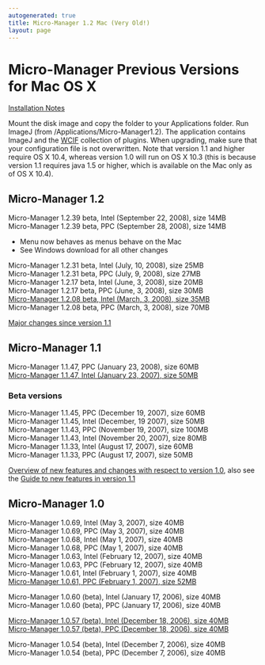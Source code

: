 ```yaml
---
autogenerated: true
title: Micro-Manager 1.2 Mac (Very Old!)
layout: page
---
```


# <span class="sbig">Micro-Manager Previous Versions for Mac OS X </span>

[Installation
Notes](https://valelab.ucsf.edu/~nico/MMweb/downloads.php?object=main)  
  
Mount the disk image and copy the folder to your Applications folder.
Run ImageJ (from /Applications/Micro-Manager1.2). The application
contains ImageJ and the
[WCIF](http://www.uhnresearch.ca/facilities/wcif/imagej/) collection of
plugins. When upgrading, make sure that your configuration file is not
overwritten. Note that version 1.1 and higher require OS X 10.4, whereas
version 1.0 will run on OS X 10.3 (this is because version 1.1 requires
java 1.5 or higher, which is available on the Mac only as of OS X
10.4).  
  

## Micro-Manager 1.2

<span>Micro-Manager 1.2.39 beta, Intel (September 22, 2008), size
14MB</span>  
<span>Micro-Manager 1.2.39 beta, PPC (September 28, 2008), size
14MB</span>  

  - Menu now behaves as menus behave on the Mac
  - See Windows download for all other changes

<span>Micro-Manager 1.2.31 beta, Intel (July, 10, 2008), size
25MB</span>  
<span>Micro-Manager 1.2.31 beta, PPC (July, 9, 2008), size 27MB</span>  
<span>Micro-Manager 1.2.17 beta, Intel (June, 3, 2008), size
20MB</span>  
<span>Micro-Manager 1.2.17 beta, PPC (June, 3, 2008), size 30MB</span>  
[<span>Micro-Manager 1.2.08 beta, Intel (March, 3, 2008), size
35MB</span>](http://valelab.ucsf.edu/~MM/builds/1.2/Micro-Manager_Mac\(Intel\)_1.2.08.dmg)  
<span>Micro-Manager 1.2.08 beta, PPC (March, 3, 2008), size
70MB</span>  
  
[<span> Major changes since version 1.1
</span>](https://valelab.ucsf.edu/~nico/MMweb/documentation.php?object=NewFeature1_2)

## Micro-Manager 1.1

<span>Micro-Manager 1.1.47, PPC (January 23, 2008), size 60MB</span>  
[<span>Micro-Manager 1.1.47, Intel (January 23, 2007), size
50MB</span>](http://valelab.ucsf.edu/~MM/builds/1.1/Micro-Manager_Mac\(Intel\)_1.1.47.dmg)  

### Beta versions

<span>Micro-Manager 1.1.45, PPC (December 19, 2007), size 60MB</span>  
<span>Micro-Manager 1.1.45, Intel (December, 19 2007), size
50MB</span>  
<span>Micro-Manager 1.1.43, PPC (November 19, 2007), size 100MB</span>  
<span>Micro-Manager 1.1.43, Intel (November 20, 2007), size
80MB</span>  
<span>Micro-Manager 1.1.33, Intel (August 17, 2007), size 60MB</span>  
<span>Micro-Manager 1.1.33, PPC (August 17, 2007), size 50MB</span>  
  
[Overview of new features and changes with respect to
version 1.0](https://valelab.ucsf.edu/~nico/MMweb/documentation.php?object=NewFeature),
also see the [Guide to new features in
version 1.1](https://valelab.ucsf.edu/~nico/MMweb/documentation.php?object=NewGuide)  

## Micro-Manager 1.0

<span>Micro-Manager 1.0.69, Intel (May 3, 2007), size 40MB</span>  
<span>Micro-Manager 1.0.69, PPC (May 3, 2007), size 40MB</span>  
<span>Micro-Manager 1.0.68, Intel (May 1, 2007), size 40MB</span>  
<span>Micro-Manager 1.0.68, PPC (May 1, 2007), size 40MB</span>  
<span>Micro-Manager 1.0.63, Intel (February 12, 2007), size
40MB</span>  
<span>Micro-Manager 1.0.63, PPC (February 12, 2007), size 40MB</span>  
<span>Micro-Manager 1.0.61, Intel (February 1, 2007), size 40MB</span>  
[<span>Micro-Manager 1.0.61, PPC (February 1, 2007), size
52MB</span>](http://valelab.ucsf.edu/~MM/builds/1.0/Micro-Manager_Mac\(PPC\)_1_0_61.dmg)  
  
<span>Micro-Manager 1.0.60 (beta), Intel (January 17, 2006), size
40MB</span>  
<span>Micro-Manager 1.0.60 (beta), PPC (January 17, 2006), size
40MB</span>  
  
[<span>Micro-Manager 1.0.57 (beta), Intel (December 18, 2006), size
40MB</span>](http://valelab.ucsf.edu/~MM/builds/1.0/Micro-Manager_Mac\(Intel\)_1_057.dmg)  
[<span>Micro-Manager 1.0.57 (beta), PPC (December 18, 2006), size
40MB</span>](http://valelab.ucsf.edu/~MM/builds/1.0/Micro-Manager_Mac\(PPC\)_1_0_57.dmg)  
  
  
<span>Micro-Manager 1.0.54 (beta), Intel (December 7, 2006), size
40MB</span>  
<span>Micro-Manager 1.0.54 (beta), PPC (December 7, 2006), size
40MB</span>
